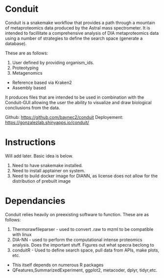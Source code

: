# Conduit

Conduit is a snakemake workflow that provides a path through a mountain of
metaproteomics data produced by the Astral mass spectrometer. 
It is intended to facillitate a comprehensive analysis of DIA metaproteomics 
data using a number of strategies to define the search space
(generate a database). 

These are as follows:

1. User defined by providing organism_ids.  
2. Proteotyping
3. Metagenomics
  * Reference based via Kraken2
  * Assembly based


It produces files that are intended to be used in combination with the 
Conduit-GUI allowing the user the ability to visualize and draw biological 
concliusions from the data.

Github: https://github.com/baynec2/conduit
Deployement: https://gonzalezlab.shinyapps.io/conduit/


# Instructions

Will add later. Basic idea is below.

1. Need to have snakemake installed.
2. Need to install apptainer on system.
3. Need to build docker image for DIANN, as license does not allow for the distribution of prebuilt image

# Dependancies

Conduit relies heavily on preexisting software to function. These are as follows:

1. Thermorawfileparser - used to convert .raw to mzml to be compatible with linux
2. DIA-NN - used to perform the computational intense proteomics analysis. Does the 
important stuff. Figures out what specra beclong to 
3. conduitR - Used to define search space, pull data from APIs, make plots, etc. 
  * This itself depends on numerous R packages 
  * QFeatures,SummarizedExperiment, ggplot2, metacoder, dplyr, tidyr,etc.
